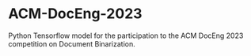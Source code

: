 # ACM-DocEng-2023
Python Tensorflow model for the participation to the ACM DocEng 2023 competition on Document Binarization.
